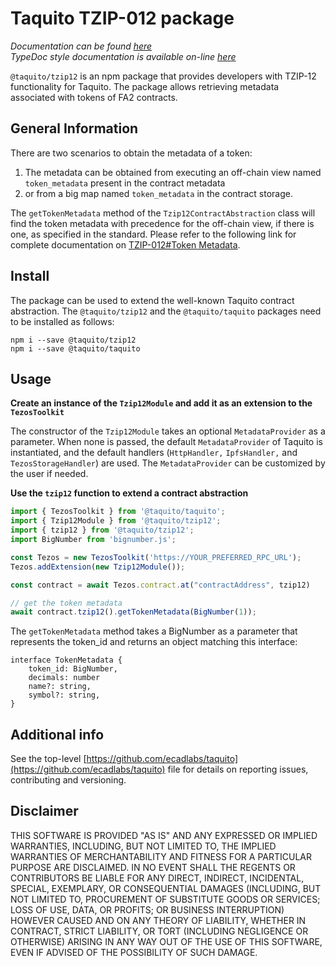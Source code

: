 # Taquito TZIP-012 package
*Documentation can be found [here](https://taquito.io/docs/tzip12)*  
*TypeDoc style documentation is available on-line [here](https://taquito.io/typedoc/modules/_taquito_tzip12.html)*

`@taquito/tzip12` is an npm package that provides developers with TZIP-12 functionality for Taquito. The package allows retrieving metadata associated with tokens of FA2 contracts.

## General Information

There are two scenarios to obtain the metadata of a token:
1. The metadata can be obtained from executing an off-chain view named `token_metadata` present in the contract metadata
2. or from a big map named `token_metadata` in the contract storage. 

The `getTokenMetadata` method of the `Tzip12ContractAbstraction` class will find the token metadata with precedence for the off-chain view, if there is one, as specified in the standard. Please refer to the following link for complete documentation on [TZIP-012#Token Metadata](https://gitlab.com/tezos/tzip/-/blob/master/proposals/tzip-12/tzip-12.md#token-metadata).

## Install

The package can be used to extend the well-known Taquito contract abstraction. The `@taquito/tzip12` and the `@taquito/taquito` packages need to be installed as follows:
```
npm i --save @taquito/tzip12
npm i --save @taquito/taquito
```

## Usage

**Create an instance of the `Tzip12Module` and add it as an extension to the `TezosToolkit`**

The constructor of the `Tzip12Module` takes an optional `MetadataProvider` as a parameter. When none is passed, the default `MetadataProvider` of Taquito is instantiated, and the default handlers (`HttpHandler,` `IpfsHandler,` and `TezosStorageHandler`) are used. The `MetadataProvider` can be customized by the user if needed.

**Use the `tzip12` function to extend a contract abstraction**

```ts
import { TezosToolkit } from '@taquito/taquito';
import { Tzip12Module } from '@taquito/tzip12';
import { tzip12 } from '@taquito/tzip12';
import BigNumber from 'bignumber.js';

const Tezos = new TezosToolkit('https://YOUR_PREFERRED_RPC_URL');
Tezos.addExtension(new Tzip12Module());

const contract = await Tezos.contract.at("contractAddress", tzip12)

// get the token metadata
await contract.tzip12().getTokenMetadata(BigNumber(1));
```

The `getTokenMetadata` method takes a BigNumber as a parameter that represents the token_id and returns an object matching this interface:
```
interface TokenMetadata {
    token_id: BigNumber,
    decimals: number
    name?: string,
    symbol?: string,
}
```

## Additional info

See the top-level [https://github.com/ecadlabs/taquito](https://github.com/ecadlabs/taquito) file for details on reporting issues, contributing and versioning.

## Disclaimer

THIS SOFTWARE IS PROVIDED "AS IS" AND ANY EXPRESSED OR IMPLIED WARRANTIES, INCLUDING, BUT NOT LIMITED TO, THE IMPLIED WARRANTIES OF MERCHANTABILITY AND FITNESS FOR A PARTICULAR PURPOSE ARE DISCLAIMED. IN NO EVENT SHALL THE REGENTS OR CONTRIBUTORS BE LIABLE FOR ANY DIRECT, INDIRECT, INCIDENTAL, SPECIAL, EXEMPLARY, OR CONSEQUENTIAL DAMAGES (INCLUDING, BUT NOT LIMITED TO, PROCUREMENT OF SUBSTITUTE GOODS OR SERVICES; LOSS OF USE, DATA, OR PROFITS; OR BUSINESS INTERRUPTION) HOWEVER CAUSED AND ON ANY THEORY OF LIABILITY, WHETHER IN CONTRACT, STRICT LIABILITY, OR TORT (INCLUDING NEGLIGENCE OR OTHERWISE) ARISING IN ANY WAY OUT OF THE USE OF THIS SOFTWARE, EVEN IF ADVISED OF THE POSSIBILITY OF SUCH DAMAGE.

